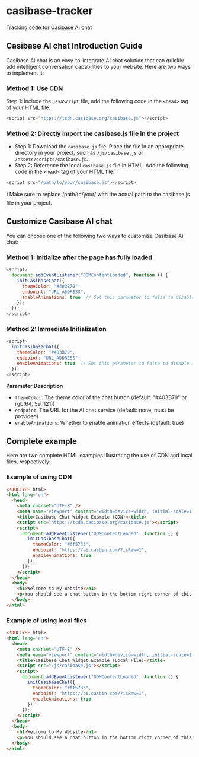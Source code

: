 # casibase-tracker
Tracking code for Casibase AI chat

## Casibase AI chat Introduction Guide
Casibase AI chat is an easy-to-integrate AI chat solution that can quickly add intelligent conversation capabilities to your website. Here are two ways to implement it:
### Method 1: Use CDN
Step 1: Include the `JavaScript` file, add the following code in the `<head>` tag of your HTML file:
```js
<script src="https://tcdn.casibase.org/casibase.js"></script>
```
### Method 2: Directly import the casibase.js file in the project
- Step 1: Download the `casibase.js` file. Place the file in an appropriate directory in your project, such as `/js/casibase.js` or `/assets/scripts/casibase.js`. 
- Step 2: Reference the local `casibase.js` file in HTML. Add the following code in the `<head>` tag of your HTML file:
```js
<script src="/path/to/your/casibase.js"></script>
```
❗️ Make sure to replace /path/to/your/ with the actual path to the casibase.js file in your project.

## Customize Casibase AI chat
You can choose one of the following two ways to customize Casibase AI chat:
### Method 1: Initialize after the page has fully loaded
```js
<script>
  document.addEventListener("DOMContentLoaded", function () {
    initCasibaseChat({
      themeColor: "#403B79",
      endpoint: "URL_ADDRESS",
      enableAnimations: true  // Set this parameter to false to disable animation effects
    });
  });
</script>
```
### Method 2: Immediate Initialization
```js
<script>
  initCasibaseChat({
    themeColor: "#403B79",  
    endpoint: "URL_ADDRESS",
    enableAnimations: true  // Set this parameter to false to disable animation effects
  });
</script>
```
**Parameter Description** 
- `themeColor`: The theme color of the chat button (default: "#403B79" or rgb(64, 59, 121)) 
- `endpoint`: The URL for the AI chat service (default: none, must be provided)
- `enableAnimations`: Whether to enable animation effects (default: true)

## Complete example
Here are two complete HTML examples illustrating the use of CDN and local files, respectively:
### Example of using CDN
```html
<!DOCTYPE html>
<html lang="en">
  <head>
    <meta charset="UTF-8" />
    <meta name="viewport" content="width=device-width, initial-scale=1.0" />
    <title>Casibase Chat Widget Example (CDN)</title>
    <script src="https://tcdn.casibase.org/casibase.js"></script>
    <script>
      document.addEventListener("DOMContentLoaded", function () {
        initCasibaseChat({
          themeColor: "#ff5733",
          endpoint: "https://ai.casbin.com/?isRaw=1",
          enableAnimations: true
        });
      });
    </script>
  </head>
  <body>
    <h1>Welcome to My Website</h1>
    <p>You should see a chat button in the bottom right corner of this page.</p>
  </body>
</html>
```

### Example of using local files
```html
<!DOCTYPE html>
<html lang="en">
  <head>
    <meta charset="UTF-8" />
    <meta name="viewport" content="width=device-width, initial-scale=1.0" />
    <title>Casibase Chat Widget Example (Local File)</title>
    <script src="/js/casibase.js"></script>
    <script>
      document.addEventListener("DOMContentLoaded", function () {
        initCasibaseChat({
          themeColor: "#ff5733",
          endpoint: "https://ai.casbin.com/?isRaw=1",
          enableAnimations: true
        });
      });
    </script>
  </head>
  <body>
    <h1>Welcome to My Website</h1>
    <p>You should see a chat button in the bottom right corner of this page.</p>
  </body>
</html>
```

